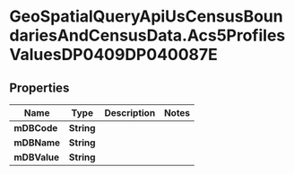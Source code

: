 # GeoSpatialQueryApiUsCensusBoundariesAndCensusData.Acs5ProfilesValuesDP0409DP040087E

## Properties

Name | Type | Description | Notes
------------ | ------------- | ------------- | -------------
**mDBCode** | **String** |  | 
**mDBName** | **String** |  | 
**mDBValue** | **String** |  | 



